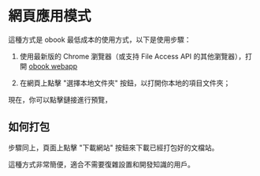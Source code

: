 # 網頁應用模式

這種方式是 obook 最低成本的使用方式，以下是使用步驟：

1. 使用最新版的 Chrome 瀏覽器（或支持 File Access API 的其他瀏覽器），打開 [obook webapp](https://kirakiray.github.io/o-book/webapp/)

2. 在網頁上點擊 "選擇本地文件夾" 按鈕，以打開你本地的項目文件夾；

現在，你可以點擊鏈接進行預覽，

## 如何打包

步驟同上，頁面上點擊 "下載網站" 按鈕來下載已經打包好的文檔站。

這種方式非常簡便，適合不需要復雜設置和開發知識的用戶。